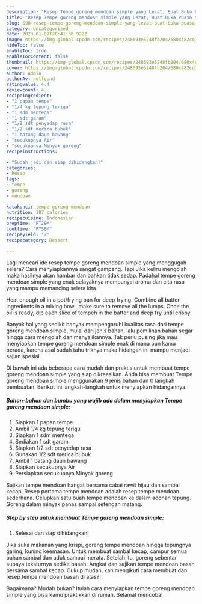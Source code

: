 ```yaml
---
description: "Resep Tempe goreng mendoan simple yang Lezat, Buat Buka Puasa Sempurna"
title: "Resep Tempe goreng mendoan simple yang Lezat, Buat Buka Puasa Sempurna"
slug: 698-resep-tempe-goreng-mendoan-simple-yang-lezat-buat-buka-puasa-sempurna
category: Uncategorized
date: 2023-01-07T20:41:36.922Z
image: https://img-global.cpcdn.com/recipes/248693e5248fb204/680x482cq70/tempe-goreng-mendoan-simple-foto-resep-utama.jpg
hideToc: false
enableToc: true
enableTocContent: false
thumbnail: https://img-global.cpcdn.com/recipes/248693e5248fb204/680x482cq70/tempe-goreng-mendoan-simple-foto-resep-utama.jpg
cover: https://img-global.cpcdn.com/recipes/248693e5248fb204/680x482cq70/tempe-goreng-mendoan-simple-foto-resep-utama.jpg
author: Admin
authorAv: notfound
ratingvalue: 4.4
reviewcount: 4
recipeingredient:
- "1 papan tempe"
- "1/4 kg tepung terigu"
- "1 sdm mentega"
- "1 sdt garam"
- "1/2 sdt penyedap rasa"
- "1/2 sdt merica bubuk"
- "1 batang daun bawang"
- "secukupnya Air"
- "secukupnya Minyak goreng"
recipeinstructions:

- "Sudah jadi dan siap dihidangkan!"
categories:
- Resep
tags:
- tempe
- goreng
- mendoan

katakunci: tempe goreng mendoan 
nutrition: 187 calories
recipecuisine: Indonesian
preptime: "PT29M"
cooktime: "PT58M"
recipeyield: "2"
recipecategory: Dessert

---
```



Lagi mencari ide resep tempe goreng mendoan simple yang menggugah selera? Cara menyiapkannya sangat gampang. Tapi Jika keliru mengolah maka hasilnya akan hambar dan bahkan tidak sedap. Padahal tempe goreng mendoan simple yang enak selayaknya mempunyai aroma dan cita rasa yang mampu memancing selera kita.


Heat enough oil in a pot/frying pan for deep frying. Combine all batter ingredients in a mixing bowl, make sure to remove all the lumps. Once the oil is ready, dip each slice of tempeh in the batter and deep fry until crispy.

Banyak hal yang sedikit banyak mempengaruhi kualitas rasa dari tempe goreng mendoan simple, mulai dari jenis bahan, lalu pemilihan bahan segar hingga cara mengolah dan menyajikannya. Tak perlu pusing jika mau menyiapkan tempe goreng mendoan simple enak di mana pun kamu berada, karena asal sudah tahu triknya maka hidangan ini mampu menjadi sajian spesial.


Di bawah ini ada beberapa cara mudah dan praktis untuk membuat tempe goreng mendoan simple yang siap dikreasikan. Anda bisa membuat Tempe goreng mendoan simple menggunakan 9 jenis bahan dan 0 langkah pembuatan. Berikut ini langkah-langkah untuk menyiapkan hidangannya.

<!--inarticleads1-->

##### Bahan-bahan dan bumbu yang wajib ada dalam menyiapkan Tempe goreng mendoan simple:

1. Siapkan 1 papan tempe
1. Ambil 1/4 kg tepung terigu
1. Siapkan 1 sdm mentega
1. Sediakan 1 sdt garam
1. Siapkan 1/2 sdt penyedap rasa
1. Gunakan 1/2 sdt merica bubuk
1. Ambil 1 batang daun bawang
1. Siapkan secukupnya Air
1. Persiapkan secukupnya Minyak goreng


Sajikan tempe mendoan hangat bersama cabai rawit hijau dan sambal kecap. Resep pertama tempe mendoan adalah resep tempe mendoan sederhana. Celupkan satu buah tempe mendoan ke dalam adonan tepung. Goreng dalam minyak panas sampai setengah matang. 

<!--inarticleads2-->

##### Step by step untuk membuat Tempe goreng mendoan simple:


1. Selesai dan siap dihidangkan!

Jika suka makanan yang krispi, goreng tempe mendoan hingga tepungnya garing, kuning keemasan. Untuk membuat sambal kecap, campur semua bahan sambal dan aduk sampai merata. Setelah itu, goreng sebentar supaya teksturnya sedikit basah. Angkat dan sajikan tempe mendoan basah bersama sambal kecap. Cukup mudah, kan mengikuti cara membuat dan resep tempe mendoan basah di atas? 

Bagaimana? Mudah bukan? Itulah cara menyiapkan tempe goreng mendoan simple yang bisa kamu praktikkan di rumah. Selamat mencoba!
